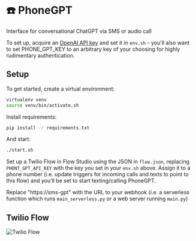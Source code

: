# ☎️ PhoneGPT

Interface for conversational ChatGPT via SMS or audio call

To set up, acquire an [OpenAI API key](https://platform.openai.com/account/api-keys) and set it in `env.sh` - you'll also want to set PHONE_GPT_KEY to an arbitrary key of your choosing for highly rudimentary authentication.

## Setup
To get started, create a virtual environment:
```bash
virtualenv venv
source venv/bin/activate.sh
```

Install requirements:
```bash
pip install -r requirements.txt
```

And start:
```bash
./start.sh
```

Set up a Twilio Flow in Flow Studio using the JSON in `flow.json`, replacing `PHONT_GPT_API_KEY` with the key you set in your `env.sh` above.  Assign it to a phone number (i.e. update triggers for incoming calls and texts to point to this flow) and you'll be set to start texting/calling PhoneGPT.

Replace "https://sms-gpt" with the URL to your webhook (i.e. a serverless function which runs `main_serverless.py` or a web server running `main.py`)

## Twilio Flow
![Twilio Flow](twilio-flow.png)
